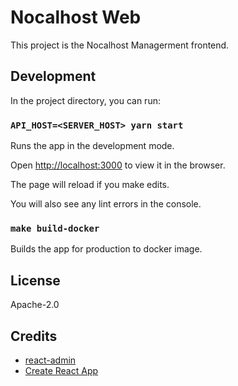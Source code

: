 # Nocalhost Web

This project is the Nocalhost Managerment frontend.

## Development

In the project directory, you can run:

### `API_HOST=<SERVER_HOST> yarn start`

Runs the app in the development mode.

Open [http://localhost:3000](http://localhost:3000) to view it in the browser.

The page will reload if you make edits.

You will also see any lint errors in the console.

### `make build-docker`

Builds the app for production to docker image.

## License

Apache-2.0

## Credits

-   [react-admin](https://github.com/marmelab/react-admin)
-   [Create React App](https://github.com/facebook/create-react-app)
